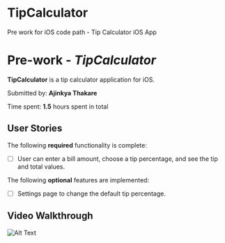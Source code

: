 # TipCalculator
Pre work for iOS code path - Tip Calculator iOS App

# Pre-work - *TipCalculator*

**TipCalculator** is a tip calculator application for iOS.

Submitted by: **Ajinkya Thakare**

Time spent: **1.5** hours spent in total

## User Stories

The following **required** functionality is complete:

* [ ] User can enter a bill amount, choose a tip percentage, and see the tip and total values.

The following **optional** features are implemented:
* [ ] Settings page to change the default tip percentage.

## Video Walkthrough 

![Alt Text](https://media.giphy.com/media/1dJTIGjDt5VvhJRg9s/giphy.gif)

